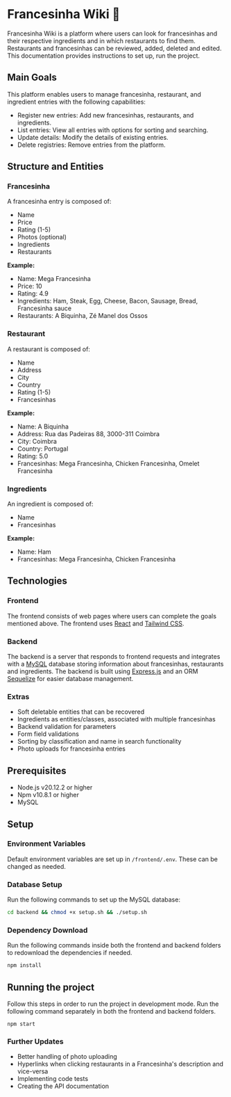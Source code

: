 # Francesinha Wiki 🥪

Francesinha Wiki is a platform where users can look for francesinhas and their respective ingredients and in which restaurants to find them. Restaurants and francesinhas can be reviewed, added, deleted and edited. This documentation provides instructions to set up, run the project.

## Main Goals

This platform enables users to manage francesinha, restaurant, and ingredient entries with the following capabilities:
- Register new entries: Add new francesinhas, restaurants, and ingredients.
- List entries: View all entries with options for sorting and searching.
- Update details: Modify the details of existing entries.
- Delete registries: Remove entries from the platform.

## Structure and Entities

### Francesinha

A francesinha entry is composed of:
- Name
- Price
- Rating (1-5)
- Photos (optional)
- Ingredients
- Restaurants

**Example:**
- Name: Mega Francesinha
- Price: 10
- Rating: 4.9
- Ingredients: Ham, Steak, Egg, Cheese, Bacon, Sausage, Bread, Francesinha sauce
- Restaurants: A Biquinha, Zé Manel dos Ossos

### Restaurant

A restaurant is composed of:
- Name
- Address
- City
- Country
- Rating (1-5)
- Francesinhas

**Example:**
- Name: A Biquinha
- Address: Rua das Padeiras 88, 3000-311 Coimbra
- City: Coimbra
- Country: Portugal
- Rating: 5.0
- Francesinhas: Mega Francesinha, Chicken Francesinha, Omelet Francesinha

### Ingredients

An ingredient is composed of:
- Name
- Francesinhas

**Example:**
- Name: Ham
- Francesinhas: Mega Francesinha, Chicken Francesinha

## Technologies

### Frontend

The frontend consists of web pages where users can complete the goals mentioned above. The frontend uses [React](https://reactjs.org/) and [Tailwind CSS](https://tailwindcss.com/).

### Backend

The backend is a server that responds to frontend requests and integrates with a [MySQL](https://www.mysql.com/) database storing information about francesinhas, restaurants and ingredients. The backend is built using [Express.js](https://expressjs.com/) and an ORM [Sequelize](https://sequelize.org/) for easier database management.

### Extras

- Soft deletable entities that can be recovered
- Ingredients as entities/classes, associated with multiple francesinhas
- Backend validation for parameters
- Form field validations
- Sorting by classification and name in search functionality
- Photo uploads for francesinha entries

## Prerequisites

- Node.js v20.12.2 or higher
- Npm v10.8.1 or higher
- MySQL

## Setup

### Environment Variables

Default environment variables are set up in `/frontend/.env`. These can be changed as needed.

### Database Setup

Run the following commands to set up the MySQL database:

```sh
cd backend && chmod +x setup.sh && ./setup.sh
```

### Dependency Download 

Run the following commands inside both the frontend and backend folders to redownload the dependencies if needed.

```sh
npm install
```

## Running the project

Follow this steps in order to run the project in development mode. Run the following command separately in both the frontend and backend folders. 

```
npm start
```

### Further Updates

- Better handling of photo uploading
- Hyperlinks when clicking restaurants in a Francesinha's description and vice-versa
- Implementing code tests
- Creating the API documentation
